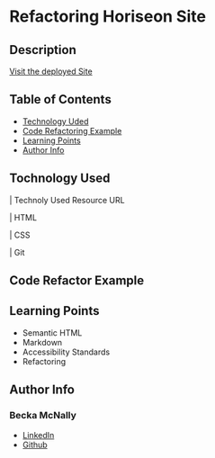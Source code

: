 # Refactoring Horiseon Site



## Description

[Visit the deployed Site](https://beckamcnally.github.io/refactoring-Horiseon-site/)

## Table of Contents

* [Technology Uded](#technology-used)
* [Code Refactoring Example](code-refactoring-example)
* [Learning Points](learning-points)
* [Author Info](author-info)

## Tochnology Used

| Technoly Used Resource URL

| HTML

| CSS

| Git 
## Code Refactor Example


## Learning Points

* Semantic HTML 
* Markdown
* Accessibility Standards 
* Refactoring

## Author Info 

### Becka McNally

* [LinkedIn](linkedin.com/in/becka-mcnally-21520670)
* [Github](https://github.com/beckamcnally)
